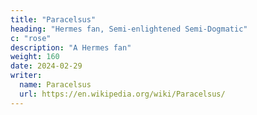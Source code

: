 ```yaml
---
title: "Paracelsus"
heading: "Hermes fan, Semi-enlightened Semi-Dogmatic"
c: "rose"
description: "A Hermes fan"
weight: 160
date: 2024-02-29
writer:
  name: Paracelsus
  url: https://en.wikipedia.org/wiki/Paracelsus/
---
```


